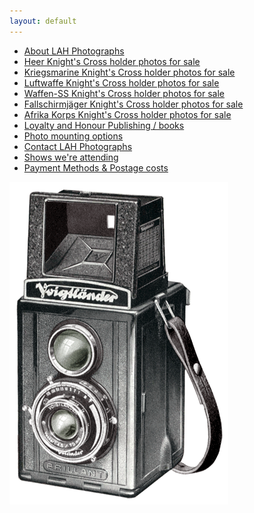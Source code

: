 ```yaml
---
layout: default
---
```


<nav>
  <ul class="over">
    <li><a href="./about.html">About LAH Photographs</a></li>
    <li><a href="./heer_photos.html">Heer Knight's Cross holder photos for sale</a></li>
    <li><a href="./berlin_detail.html">Kriegsmarine Knight's Cross holder photos for sale</a></li>
    <li><a href="./books.html">Luftwaffe Knight's Cross holder photos for sale</a></li>
    <li><a href="./axisforces.html">Waffen-SS Knight's Cross holder photos for sale</a></li>
    <li><a href="./published.html">Fallschirmjäger Knight's Cross holder photos for sale</a></li>
    <li><a href="./europeanvolunteer.html">Afrika Korps Knight's Cross holder photos for sale</a></li>
    <li><a href="https://www.lahpublishing.com">Loyalty and Honour Publishing / books</a></li>
    <li><a href="./testimonials.html">Photo mounting options</a></li>
    <li><a href="./contact.html">Contact LAH Photographs</a></li>
    <li><a href="./shows.html">Shows we're attending </a></li>
    <li><a href="./payment&postage.html">Payment Methods &amp; Postage costs </a></li>
  </ul>
</nav>

<div id="logo">
  <img src="./assets/Voigtlander.gif">
</div>
